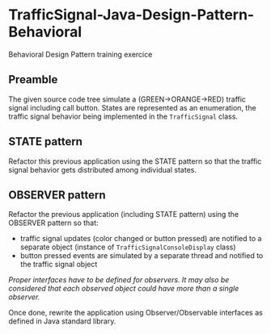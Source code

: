 # TrafficSignal-Java-Design-Pattern-Behavioral
Behavioral Design Pattern training exercice

## Preamble

The given source code tree simulate a (GREEN->ORANGE->RED) traffic signal including call button.
States are represented as an enumeration, the traffic signal behavior being implemented in the `TrafficSignal` class.
  
## STATE pattern

Refactor this previous application using the STATE pattern so that the traffic signal behavior gets distributed among individual states.

## OBSERVER pattern

Refactor the previous application (including STATE pattern) using the OBSERVER pattern so that:

- traffic signal updates (color changed or button pressed) are notified to a separate object (instance of `TrafficSignalConsoleDisplay` class)
- button pressed events are simulated by a separate thread and notified to the traffic signal object

*Proper interfaces have to be defined for observers. It may also be considered that each observed object could have more than a single observer.*

Once done, rewrite the application using Observer/Observable interfaces as defined in Java standard library.


